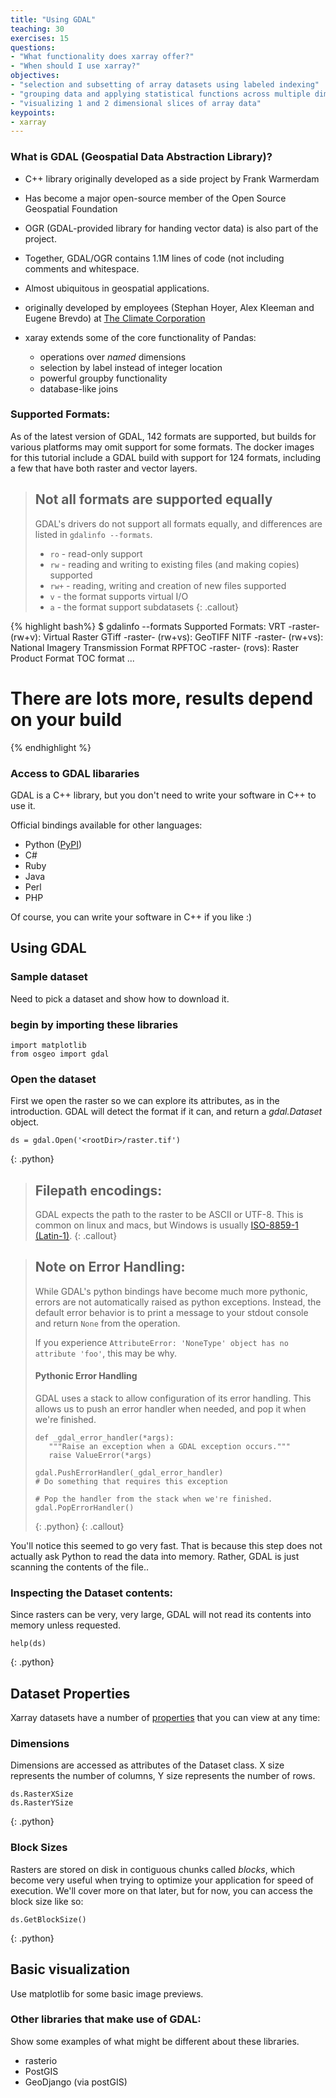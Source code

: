 ```yaml
---
title: "Using GDAL"
teaching: 30
exercises: 15
questions:
- "What functionality does xarray offer?"
- "When should I use xarray?"
objectives:
- "selection and subsetting of array datasets using labeled indexing"
- "grouping data and applying statistical functions across multiple dimensions"
- "visualizing 1 and 2 dimensional slices of array data"
keypoints:
- xarray 
---
```


### What is GDAL (Geospatial Data Abstraction Library)?

* C++ library originally developed as a side project by Frank Warmerdam
* Has become a major open-source member of the Open Source Geospatial Foundation
* OGR (GDAL-provided library for handing vector data) is also part of the project.
* Together, GDAL/OGR contains 1.1M lines of code (not including comments and whitespace.
* Almost ubiquitous in geospatial applications.


* originally developed by employees (Stephan Hoyer, Alex Kleeman and Eugene Brevdo) at [The Climate Corporation](https://climate.com/)
* xaray extends some of the core functionality of Pandas:
    * operations over _named_ dimensions
    * selection by label instead of integer location
    * powerful groupby functionality
    * database-like joins

### Supported Formats:

As of the latest version of GDAL, 142 formats are supported, but builds for various platforms may omit support for some formats.  The docker images for this tutorial include a GDAL build with support for 124 formats, including a few that have both raster and vector layers.

>## Not all formats are supported equally
>GDAL's drivers do not support all formats equally, and differences are 
> listed in `gdalinfo --formats`.
> * ``ro`` - read-only support
> * ``rw`` - reading and writing to existing files (and making copies) supported
> * ``rw+`` - reading, writing and creation of new files supported
> * ``v`` - the format supports virtual I/O
> * ``a`` - the format support subdatasets
{: .callout}

{% highlight bash%}
$ gdalinfo --formats
Supported Formats:
  VRT -raster- (rw+v): Virtual Raster
  GTiff -raster- (rw+vs): GeoTIFF
  NITF -raster- (rw+vs): National Imagery Transmission Format
  RPFTOC -raster- (rovs): Raster Product Format TOC format
  ...
  # There are lots more, results depend on your build
{% endhighlight %}

### Access to GDAL libararies

GDAL is a C++ library, but you don't need to write your software in C++ to use it.

Official bindings available for other languages:
* Python (<a href="http://pypi.python.org/pypi/GDAL">PyPI</a>)
* C#
* Ruby
* Java
* Perl
* PHP

Of course, you can write your software in C++ if you like :)

## Using GDAL

### Sample dataset

Need to pick a dataset and show how to download it.

### begin by importing these libraries

~~~
import matplotlib
from osgeo import gdal
~~~

### Open the dataset

First we open the raster so we can explore its attributes, as in the introduction.  GDAL will detect the format if it can, and return a *gdal.Dataset* object.

~~~
ds = gdal.Open('<rootDir>/raster.tif')
~~~
{: .python}

>## Filepath encodings:
> GDAL expects the path to the raster to be ASCII or UTF-8.
> This is common on linux and macs, but Windows is usually
> [ISO-8859-1 (Latin-1)](https://en.wikipedia.org/wiki/ISO/IEC_8859-1).
{: .callout}

>## Note on Error Handling:
> While GDAL's python bindings have become much more pythonic, errors are not
> automatically raised as python exceptions.  Instead, the default error behavior
> is to print a message to your stdout console and return ``None`` from the operation.
>
> If you experience ``AttributeError: 'NoneType' object has no attribute 'foo'``, this
> may be why.
>
> #### Pythonic Error Handling
> GDAL uses a stack to allow configuration of its error handling.  This allows us to
> push an error handler when needed, and pop it when we're finished.
>
> ~~~
> def _gdal_error_handler(*args):
>    """Raise an exception when a GDAL exception occurs."""
>    raise ValueError(*args)
> 
> gdal.PushErrorHandler(_gdal_error_handler)
> # Do something that requires this exception
>
> # Pop the handler from the stack when we're finished.
> gdal.PopErrorHandler()
> ~~~
> {: .python}
{: .callout}


You'll notice this seemed to go very fast. That is because this step does not actually ask Python to read the data into memory. Rather, GDAL is just scanning the contents of the file.. 

### Inspecting the Dataset contents:

Since rasters can be very, very large, GDAL will not read its contents into memory unless requested.

~~~
help(ds)
~~~
{: .python}

## Dataset Properties

Xarray datasets have a number of [properties](http://xarray.pydata.org/en/stable/data-structures.html#dataarray) that you can view at any time:

### Dimensions

Dimensions are accessed as attributes of the Dataset class.  X size represents the 
number of columns, Y size represents the number of rows.

~~~
ds.RasterXSize
ds.RasterYSize
~~~
{: .python}

### Block Sizes

Rasters are stored on disk in contiguous chunks called _blocks_, which become very useful
when trying to optimize your application for speed of execution.  We'll cover more on that
later, but for now, you can access the block size like so:

~~~
ds.GetBlockSize()
~~~
{: .python}

## Basic visualization

Use matplotlib for some basic image previews.

### Other libraries that make use of GDAL:

Show some examples of what might be different about these libraries.

* rasterio
* PostGIS
* GeoDjango (via postGIS)

